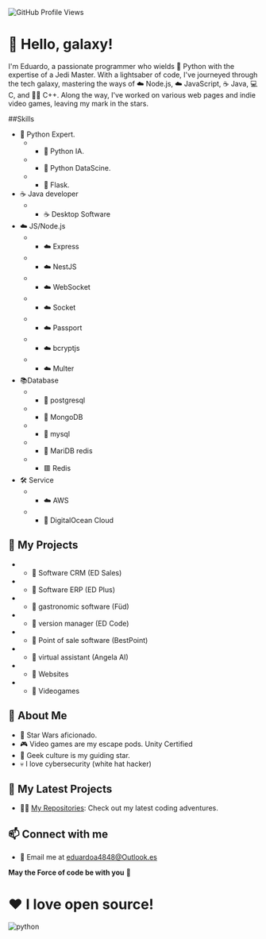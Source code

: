 ![GitHub Profile Views](https://komarev.com/ghpvc/?username=EduardoMartinez68&color=2685BF)

# 👋 Hello, galaxy!
I'm Eduardo, a passionate programmer who wields 🐍 Python with the expertise of a Jedi Master. With a lightsaber of code, I've journeyed through the tech galaxy, mastering the ways of ☁️ Node.js, ☁️ JavaScript, ☕ Java, 💻 C, and 👨‍💻 C++. Along the way, I've worked on various web pages and indie video games, leaving my mark in the stars.

##Skills
- 🐍 Python Expert.
  - - 🐍 Python IA.
  - - 🐍 Python DataScine.
  - - 🐍 Flask.
- ☕ Java developer
  - - ☕ Desktop Software
- ☁️ JS/Node.js
  - - ☁️ Express
  - - ☁️ NestJS
  - - ☁️ WebSocket
  - - ☁️ Socket 
  - - ☁️ Passport 
  - - ☁️ bcryptjs
  - - ☁️ Multer
- 📚Database 
  - - 🐘 postgresql
  - - 🍃 MongoDB
  - - 📙 mysql
  - - 📙 MariDB redis
  - - 🟥 Redis
- 🛠️ Service 
  - - ☁️ AWS
  - - 🐋 DigitalOcean Cloud
   
## 📁 My Projects
 - - 📁 Software CRM (ED Sales)
 - - 📁 Software ERP (ED Plus)
 - - 📁 gastronomic software (Füd)
 - - 📁 version manager (ED Code)
 - - 📁 Point of sale software (BestPoint)
 - - 📁 virtual assistant (Angela AI)
 - - 📁 Websites 
 - - 📁 Videogames
     
## 🌌 About Me
- 🌠 Star Wars aficionado.
- 🎮 Video games are my escape pods. Unity Certified
- 🚀 Geek culture is my guiding star.
- 💀 I love cybersecurity (white hat hacker)
  
## 🚀 My Latest Projects

- 👨‍💻 [My Repositories](https://github.com/EduardoMartinez68?tab=repositories): Check out my latest coding adventures.

## 📫 Connect with me

- 📧 Email me at eduardoa4848@Outlook.es

**May the Force of code be with you** 🌌  
# ❤️ I love open source!  
![python](https://www.visionnaire.com.br/es/dbimages/visionnaire-blog-star-wars-programacion-storm1_16497_img.jpg)  
